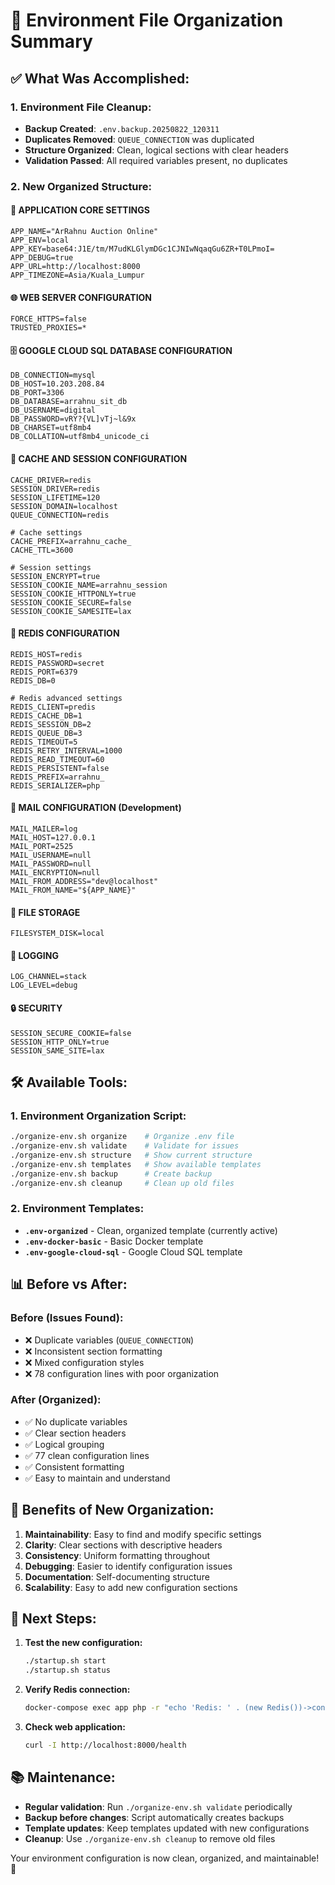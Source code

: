 # 🔧 Environment File Organization Summary

## ✅ **What Was Accomplished:**

### **1. Environment File Cleanup:**
- **Backup Created**: `.env.backup.20250822_120311`
- **Duplicates Removed**: `QUEUE_CONNECTION` was duplicated
- **Structure Organized**: Clean, logical sections with clear headers
- **Validation Passed**: All required variables present, no duplicates

### **2. New Organized Structure:**

#### **📱 APPLICATION CORE SETTINGS**
```env
APP_NAME="ArRahnu Auction Online"
APP_ENV=local
APP_KEY=base64:J1E/tm/M7udKLGlymDGc1CJNIwNqaqGu6ZR+T0LPmoI=
APP_DEBUG=true
APP_URL=http://localhost:8000
APP_TIMEZONE=Asia/Kuala_Lumpur
```

#### **🌐 WEB SERVER CONFIGURATION**
```env
FORCE_HTTPS=false
TRUSTED_PROXIES=*
```

#### **🗄️ GOOGLE CLOUD SQL DATABASE CONFIGURATION**
```env
DB_CONNECTION=mysql
DB_HOST=10.203.208.84
DB_PORT=3306
DB_DATABASE=arrahnu_sit_db
DB_USERNAME=digital
DB_PASSWORD=vRY?{VL]vTj~l&9x
DB_CHARSET=utf8mb4
DB_COLLATION=utf8mb4_unicode_ci
```

#### **💾 CACHE AND SESSION CONFIGURATION**
```env
CACHE_DRIVER=redis
SESSION_DRIVER=redis
SESSION_LIFETIME=120
SESSION_DOMAIN=localhost
QUEUE_CONNECTION=redis

# Cache settings
CACHE_PREFIX=arrahnu_cache_
CACHE_TTL=3600

# Session settings
SESSION_ENCRYPT=true
SESSION_COOKIE_NAME=arrahnu_session
SESSION_COOKIE_HTTPONLY=true
SESSION_COOKIE_SECURE=false
SESSION_COOKIE_SAMESITE=lax
```

#### **🔴 REDIS CONFIGURATION**
```env
REDIS_HOST=redis
REDIS_PASSWORD=secret
REDIS_PORT=6379
REDIS_DB=0

# Redis advanced settings
REDIS_CLIENT=predis
REDIS_CACHE_DB=1
REDIS_SESSION_DB=2
REDIS_QUEUE_DB=3
REDIS_TIMEOUT=5
REDIS_RETRY_INTERVAL=1000
REDIS_READ_TIMEOUT=60
REDIS_PERSISTENT=false
REDIS_PREFIX=arrahnu_
REDIS_SERIALIZER=php
```

#### **📧 MAIL CONFIGURATION (Development)**
```env
MAIL_MAILER=log
MAIL_HOST=127.0.0.1
MAIL_PORT=2525
MAIL_USERNAME=null
MAIL_PASSWORD=null
MAIL_ENCRYPTION=null
MAIL_FROM_ADDRESS="dev@localhost"
MAIL_FROM_NAME="${APP_NAME}"
```

#### **📁 FILE STORAGE**
```env
FILESYSTEM_DISK=local
```

#### **📝 LOGGING**
```env
LOG_CHANNEL=stack
LOG_LEVEL=debug
```

#### **🔒 SECURITY**
```env
SESSION_SECURE_COOKIE=false
SESSION_HTTP_ONLY=true
SESSION_SAME_SITE=lax
```

## 🛠️ **Available Tools:**

### **1. Environment Organization Script:**
```bash
./organize-env.sh organize    # Organize .env file
./organize-env.sh validate    # Validate for issues
./organize-env.sh structure   # Show current structure
./organize-env.sh templates   # Show available templates
./organize-env.sh backup      # Create backup
./organize-env.sh cleanup     # Clean up old files
```

### **2. Environment Templates:**
- **`.env-organized`** - Clean, organized template (currently active)
- **`.env-docker-basic`** - Basic Docker template
- **`.env-google-cloud-sql`** - Google Cloud SQL template

## 📊 **Before vs After:**

### **Before (Issues Found):**
- ❌ Duplicate variables (`QUEUE_CONNECTION`)
- ❌ Inconsistent section formatting
- ❌ Mixed configuration styles
- ❌ 78 configuration lines with poor organization

### **After (Organized):**
- ✅ No duplicate variables
- ✅ Clear section headers
- ✅ Logical grouping
- ✅ 77 clean configuration lines
- ✅ Consistent formatting
- ✅ Easy to maintain and understand

## 🎯 **Benefits of New Organization:**

1. **Maintainability**: Easy to find and modify specific settings
2. **Clarity**: Clear sections with descriptive headers
3. **Consistency**: Uniform formatting throughout
4. **Debugging**: Easier to identify configuration issues
5. **Documentation**: Self-documenting structure
6. **Scalability**: Easy to add new configuration sections

## 🚀 **Next Steps:**

1. **Test the new configuration:**
   ```bash
   ./startup.sh start
   ./startup.sh status
   ```

2. **Verify Redis connection:**
   ```bash
   docker-compose exec app php -r "echo 'Redis: ' . (new Redis())->connect('redis', 6379) ? 'Connected' : 'Failed';"
   ```

3. **Check web application:**
   ```bash
   curl -I http://localhost:8000/health
   ```

## 📚 **Maintenance:**

- **Regular validation**: Run `./organize-env.sh validate` periodically
- **Backup before changes**: Script automatically creates backups
- **Template updates**: Keep templates updated with new configurations
- **Cleanup**: Use `./organize-env.sh cleanup` to remove old files

Your environment configuration is now clean, organized, and maintainable! 🎉
